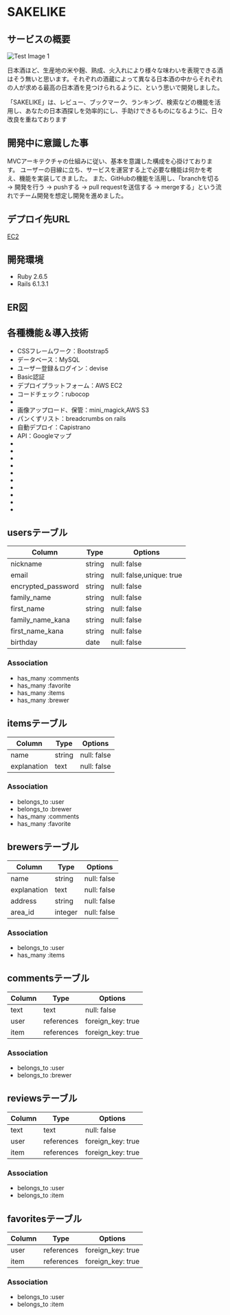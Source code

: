 # SAKELIKE

## サービスの概要
![Test Image 1](https://user-images.githubusercontent.com/74159284/115142093-c797ca00-a07a-11eb-9d98-caba0e1461a5.png "SAKELIKE")

日本酒ほど、生産地の米や麹、熟成、火入れにより様々な味わいを表現できる酒はそう無いと思います。それぞれの酒蔵によって異なる日本酒の中からそれぞれの人が求める最高の日本酒を見つけられるように、という思いで開発しました。

「SAKELIKE」は、レビュー、ブックマーク、ランキング、検索などの機能を活用し、あなたの日本酒探しを効率的にし、手助けできるものになるように、日々改良を重ねております

## 開発中に意識した事
MVCアーキテクチャの仕組みに従い、基本を意識した構成を心掛けております。
ユーザーの目線に立ち、サービスを運営する上で必要な機能は何かを考え、機能を実装してきました。
また、GitHubの機能を活用し、「branchを切る -> 開発を行う -> pushする -> pull requestを送信する -> mergeする」という流れでチーム開発を想定し開発を進めました。

## デプロイ先URL
[EC2](http://35.73.34.160/ "SAKELIKE")
## 開発環境
* Ruby 2.6.5
* Rails 6.1.3.1
## ER図

## 各種機能＆導入技術
* CSSフレームワーク：Bootstrap5
* データベース：MySQL
* ユーザー登録＆ログイン：devise
* Basic認証
* デプロイプラットフォーム：AWS EC2
* コードチェック：rubocop
* 
* 画像アップロード、保管：mini_magick,AWS S3
* パンくずリスト：breadcrumbs on rails
* 自動デプロイ：Capistrano
* API：Googleマップ
* 
* 
* 
* 
* 
* 
* 
* 
* 
* 

## usersテーブル
|Column            |Type     |Options                 |
|----------------- |---------|------------------------|
|nickname          |string   |null: false             |
|email             |string   |null: false,unique: true|
|encrypted_password|string   |null: false             |
|family_name       |string   |null: false             |
|first_name        |string   |null: false             |
|family_name_kana  |string   |null: false             |
|first_name_kana   |string   |null: false             |
|birthday          |date     |null: false             |
### Association
- has_many :comments
- has_many :favorite
- has_many :items
- has_many :brewer



## itemsテーブル
|Column              |Type      |Options          |
|--------------------|----------|-----------------|
|name                |string    |null: false      |
|explanation         |text      |null: false      |
### Association
- belongs_to :user
- belongs_to :brewer
- has_many   :comments
- has_many   :favorite

## brewersテーブル
|Column              |Type      |Options          |
|--------------------|----------|-----------------|
|name                |string    |null: false      |
|explanation         |text      |null: false      |
|address             |string    |null: false      |
|area_id             |integer   |null: false      |
### Association
- belongs_to :user
- has_many   :items

## commentsテーブル
|Column|Type      |Options          |
|------|----------|-----------------|
|text  |text      |null: false      |
|user  |references|foreign_key: true|
|item  |references|foreign_key: true|
### Association
- belongs_to :user
- belongs_to :brewer

## reviewsテーブル
|Column|Type      |Options          |
|------|----------|-----------------|
|text  |text      |null: false      |
|user  |references|foreign_key: true|
|item  |references|foreign_key: true|
### Association
- belongs_to :user
- belongs_to :item

## favoritesテーブル
|Column|Type      |Options          |
|------|--------- |-----------------|
|user  |references|foreign_key: true|
|item  |references|foreign_key: true|
### Association
- belongs_to :user
- belongs_to :item
